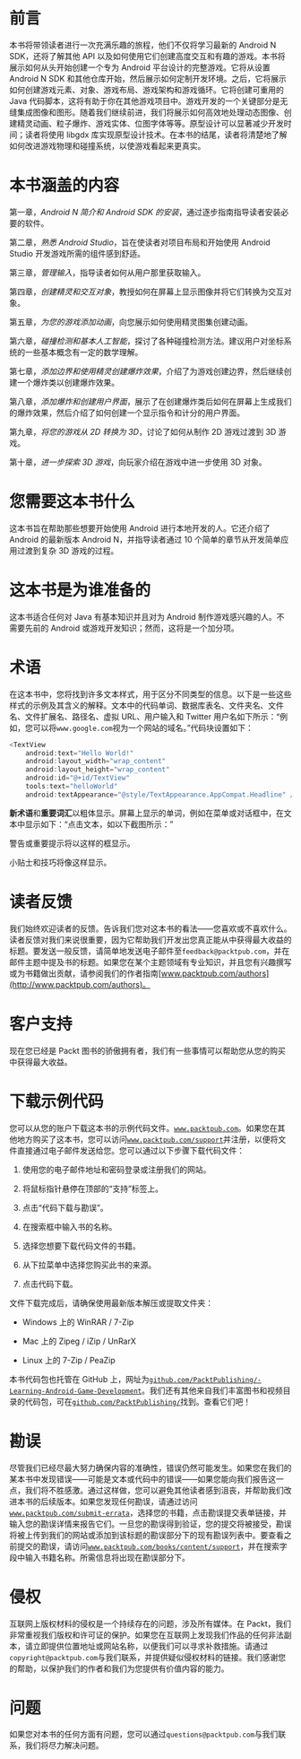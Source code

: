 # 前言

本书将带领读者进行一次充满乐趣的旅程，他们不仅将学习最新的 Android N SDK，还将了解其他 API 以及如何使用它们创建高度交互和有趣的游戏。本书将展示如何从头开始创建一个专为 Android 平台设计的完整游戏。它将从设置 Android N SDK 和其他仓库开始，然后展示如何定制开发环境。之后，它将展示如何创建游戏元素、对象、游戏布局、游戏架构和游戏循环。它将创建可重用的 Java 代码脚本，这将有助于你在其他游戏项目中。游戏开发的一个关键部分是无缝集成图像和图形。随着我们继续前进，我们将展示如何高效地处理动态图像、创建精灵动画、粒子爆炸、游戏实体、位图字体等等。原型设计可以显著减少开发时间；读者将使用 libgdx 库实现原型设计技术。在本书的结尾，读者将清楚地了解如何改进游戏物理和碰撞系统，以使游戏看起来更真实。

# 本书涵盖的内容

第一章，*Android N 简介和 Android SDK 的安装*，通过逐步指南指导读者安装必要的软件。

第二章，*熟悉 Android Studio*，旨在使读者对项目布局和开始使用 Android Studio 开发游戏所需的组件感到舒适。

第三章，*管理输入*，指导读者如何从用户那里获取输入。

第四章，*创建精灵和交互对象*，教授如何在屏幕上显示图像并将它们转换为交互对象。

第五章，*为您的游戏添加动画*，向您展示如何使用精灵图集创建动画。

第六章，*碰撞检测和基本人工智能*，探讨了各种碰撞检测方法。建议用户对坐标系统的一些基本概念有一定的数学理解。

第七章，*添加边界和使用精灵创建爆炸效果*，介绍了为游戏创建边界，然后继续创建一个爆炸类以创建爆炸效果。

第八章，*添加爆炸和创建用户界面*，展示了在创建爆炸类后如何在屏幕上生成我们的爆炸效果，然后介绍了如何创建一个显示指令和计分的用户界面。

第九章，*将您的游戏从 2D 转换为 3D*，讨论了如何从制作 2D 游戏过渡到 3D 游戏。

第十章，*进一步探索 3D 游戏*，向玩家介绍在游戏中进一步使用 3D 对象。

# 您需要这本书什么

这本书旨在帮助那些想要开始使用 Android 进行本地开发的人。它还介绍了 Android 的最新版本 Android N，并指导读者通过 10 个简单的章节从开发简单应用过渡到复杂 3D 游戏的过程。

# 这本书是为谁准备的

这本书适合任何对 Java 有基本知识并且对为 Android 制作游戏感兴趣的人。不需要先前的 Android 或游戏开发知识；然而，这将是一个加分项。

# 术语

在这本书中，您将找到许多文本样式，用于区分不同类型的信息。以下是一些这些样式的示例及其含义的解释。文本中的代码单词、数据库表名、文件夹名、文件名、文件扩展名、路径名、虚拟 URL、用户输入和 Twitter 用户名如下所示：“例如，您可以将`www.google.com`视为一个网站的域名。”代码块设置如下：

```java
<TextView
    android:text="Hello World!"
    android:layout_width="wrap_content"
    android:layout_height="wrap_content"
    android:id="@+id/TextView"
    tools:text="helloWorld"
    android:textAppearance="@style/TextAppearance.AppCompat.Headline" />

```

**新术语**和**重要词汇**以粗体显示。屏幕上显示的单词，例如在菜单或对话框中，在文本中显示如下：“点击文本，如以下截图所示：”

警告或重要提示将以这样的框显示。

小贴士和技巧将像这样显示。

# 读者反馈

我们始终欢迎读者的反馈。告诉我们您对这本书的看法——您喜欢或不喜欢什么。读者反馈对我们来说很重要，因为它帮助我们开发出您真正能从中获得最大收益的标题。要发送一般反馈，请简单地发送电子邮件至`feedback@packtpub.com`，并在邮件主题中提及书的标题。如果您在某个主题领域有专业知识，并且您有兴趣撰写或为书籍做出贡献，请参阅我们的作者指南[www.packtpub.com/authors](http://www.packtpub.com/authors)。

# 客户支持

现在您已经是 Packt 图书的骄傲拥有者，我们有一些事情可以帮助您从您的购买中获得最大收益。

# 下载示例代码

您可以从您的账户下载这本书的示例代码文件。[`www.packtpub.com`](http://www.packtpub.com)。如果您在其他地方购买了这本书，您可以访问[`www.packtpub.com/support`](http://www.packtpub.com/support)并注册，以便将文件直接通过电子邮件发送给您。您可以通过以下步骤下载代码文件：

1.  使用您的电子邮件地址和密码登录或注册我们的网站。

1.  将鼠标指针悬停在顶部的“支持”标签上。

1.  点击“代码下载与勘误”。

1.  在搜索框中输入书的名称。

1.  选择您想要下载代码文件的书籍。

1.  从下拉菜单中选择您购买此书的来源。

1.  点击代码下载。

文件下载完成后，请确保使用最新版本解压或提取文件夹：

+   Windows 上的 WinRAR / 7-Zip

+   Mac 上的 Zipeg / iZip / UnRarX

+   Linux 上的 7-Zip / PeaZip

本书代码包也托管在 GitHub 上，网址为[`github.com/PacktPublishing/-Learning-Android-Game-Development`](https://github.com/PacktPublishing/-Learning-Android-Game-Development)。我们还有其他来自我们丰富图书和视频目录的代码包，可在[`github.com/PacktPublishing/`](https://github.com/PacktPublishing/)找到。查看它们吧！

# 勘误

尽管我们已经尽最大努力确保内容的准确性，错误仍然可能发生。如果您在我们的某本书中发现错误——可能是文本或代码中的错误——如果您能向我们报告这一点，我们将不胜感激。通过这样做，您可以避免其他读者感到沮丧，并帮助我们改进本书的后续版本。如果您发现任何勘误，请通过访问[`www.packtpub.com/submit-errata`](http://www.packtpub.com/submit-errata)，选择您的书籍，点击勘误提交表单链接，并输入您的勘误详情来报告它们。一旦您的勘误得到验证，您的提交将被接受，勘误将被上传到我们的网站或添加到该标题的勘误部分下的现有勘误列表中。要查看之前提交的勘误，请访问[`www.packtpub.com/books/content/support`](https://www.packtpub.com/books/content/support)，并在搜索字段中输入书籍名称。所需信息将出现在勘误部分下。

# 侵权

互联网上版权材料的侵权是一个持续存在的问题，涉及所有媒体。在 Packt，我们非常重视我们版权和许可证的保护。如果您在互联网上发现我们作品的任何非法副本，请立即提供位置地址或网站名称，以便我们可以寻求补救措施。请通过`copyright@packtpub.com`与我们联系，并提供疑似侵权材料的链接。我们感谢您的帮助，以保护我们的作者和我们为您提供有价值内容的能力。

# 问题

如果您对本书的任何方面有问题，您可以通过`questions@packtpub.com`与我们联系，我们将尽力解决问题。
